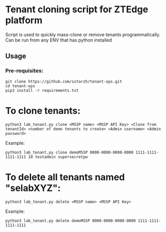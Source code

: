# Tenant cloning script for ZTEdge platform
Script is used to quickly mass-clone or remove tenants programmatically. Can be run from any ENV that has python installed

## Usage

### Pre-requisites:

```
git clone https://github.com/sstarzh/tenant-ops.git
cd tenant-ops
pip3 install -r requirements.txt
```

# To clone tenants:

```
python3 lab_tenant.py clone <MSSP name> <MSSP API Key> <Clone from tenantId> <number of demo tenants to create> <Admin username> <Admin password>
```
Example:

```
python3 lab_tenant.py clone demoMSSP 0000-0000-0000-0000 1111-1111-1111-1111 10 testadmin supersecretpw
```
# To delete all tenants named "selabXYZ":

```
python3 lab_tenant.py delete <MSSP name> <MSSP API Key>
```

Example:

```
python3 lab_tenant.py delete demoMSSP 0000-0000-0000-0000 1111-1111-1111-1111
```

